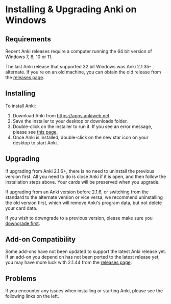 # Installing & Upgrading Anki on Windows

<!-- toc -->

## Requirements

Recent Anki releases require a computer running the 64 bit version of Windows
7, 8, 10 or 11.

The last Anki release that supported 32 bit Windows was Anki 2.1.35-alternate.
If you're on an old machine, you can obtain the old release from the [releases
page](https://github.com/ankitects/anki/releases).

## Installing

To install Anki:

1. Download Anki from <https://apps.ankiweb.net>
2. Save the installer to your desktop or downloads folder.
3. Double-click on the installer to run it. If you see an error
message, please see [this page](./windows-installation-issues.md).
4. Once Anki is installed, double-click on the new star icon on your
desktop to start Anki.

## Upgrading

If upgrading from Anki 2.1.6+, there is no need to uninstall the previous
version first. All you need to do is close Anki if it is open, and then follow
the installation steps above. Your cards will be preserved when you upgrade.

If upgrading from an Anki version before 2.1.6, or switching from the standard
to the alternate version or vice versa, we recommend uninstalling the old
version first, which will remove Anki's program data, but not delete your card
data.

If you wish to downgrade to a previous version, please make sure you
[downgrade first](http://changes.ankiweb.net).


## Add-on Compatibility

Some add-ons have not been updated to support the latest Anki release yet. If an
add-on you depend on has not been ported to the latest release yet, you may have
more luck with 2.1.44 from the [releases
page](https://github.com/ankitects/anki/releases).


## Problems

If you encounter any issues when installing or starting Anki, please see the
following links on the left.

